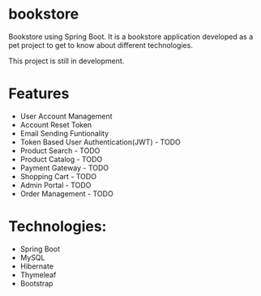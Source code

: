 # bookstore
Bookstore using Spring Boot. It is a bookstore application developed as a pet project to get to know about different technologies.

This project is still in development.

# Features

- User Account Management
- Account Reset Token
- Email Sending Funtionality
- Token Based User Authentication(JWT) - TODO
- Product Search - TODO
- Product Catalog - TODO
- Payment Gateway - TODO
- Shopping Cart - TODO
- Admin Portal - TODO
- Order Management - TODO

# Technologies:

- Spring Boot
- MySQL
- Hibernate
- Thymeleaf
- Bootstrap
